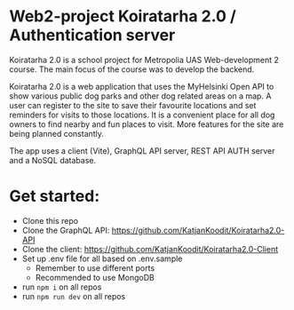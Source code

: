 # Web2-project Koiratarha 2.0 / Authentication server

Koiratarha 2.0 is a school project for Metropolia UAS Web-development 2 course. The main focus of the course was to develop the backend.

Koiratarha 2.0 is a web application that uses the MyHelsinki Open API to show various public dog parks and other dog related areas on a map. A user can register to the site to save their favourite locations and set reminders for visits to those locations. It is a convenient place for all dog owners to find nearby and fun places to visit. More features for the site are being planned constantly.

The app uses a client (Vite), GraphQL API server, REST API AUTH server and a NoSQL database.


# Get started:

- Clone this repo
- Clone the GraphQL API: https://github.com/KatjanKoodit/Koiratarha2.0-API
- Clone the client: https://github.com/KatjanKoodit/Koiratarha2.0-Client
- Set up .env file for all based on .env.sample
    - Remember to use different ports
    - Recommended to use MongoDB
- run `npm i` on all repos
- run `npm run dev` on all repos
